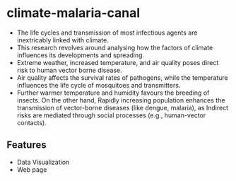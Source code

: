 # climate-malaria-canal

- The life cycles and transmission of most infectious agents are inextricably
linked with climate. 
- This research revolves around analysing how the factors of
climate influences its developments and spreading.
- Extreme weather, increased temperature, and air quality poses direct risk to
human vector borne disease. 
- Air quality affects the survival rates of pathogens,
while the temperature influences the life cycle of mosquitoes and transmitters.
- Further warmer temperature and humidity favours the breeding of insects.
On the other hand, Rapidly increasing population enhances the transmission of
vector-borne diseases (like dengue, malaria), as Indirect risks are mediated
through social processes (e.g., human-vector contacts).

## Features

- Data Visualization
- Web page
